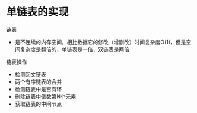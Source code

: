 # 单链表的实现
链表
- 是不连续的内存空间，相比数据它的修改（增删改）时间复杂度O(1)，但是空间复杂度是翻倍的，单链表是一倍，双链表是两倍

链表操作

- 检测回文链表
- 两个有序链表的合并
- 检测链表中是否有环
- 删除链表中倒数第N个元素
- 获取链表的中间节点
